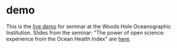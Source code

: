 # demo

This is the [live demo](https://jules32.github.io/demo/whoi/) for seminar at the Woods Hole Oceanographic Institution. Slides from the seminar: "The power of open science: experience from the Ocean Health Index" are [here]().
